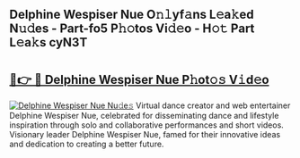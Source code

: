 ## Delphine Wespiser Nue O𝚗𝚕yf𝚊ns L𝚎a𝚔ed N𝚞𝚍es - Part-fo5 P𝚑𝚘tos Vi𝚍𝚎o - H𝚘𝚝 Part L𝚎a𝚔s cyN3T

# <h2><a href="http://kf76vk.oniu.top/?m=Delphine+Wespiser+Nue">🔗👉 🔴 Delphine Wespiser Nue P𝚑ot𝚘𝚜 V𝚒d𝚎o</a></h2>

[![Delphine Wespiser Nue Nu𝚍e𝚜](https://i.imgur.com/0qMVB7G.gif)](http://kf76vk.oniu.top/?m=Delphine+Wespiser+Nue)
Virtual dance creator and web entertainer Delphine Wespiser Nue, celebrated for disseminating dance and lifestyle inspiration through solo and collaborative performances and short videos. Visionary leader Delphine Wespiser Nue, famed for their innovative ideas and dedication to creating a better future.  
